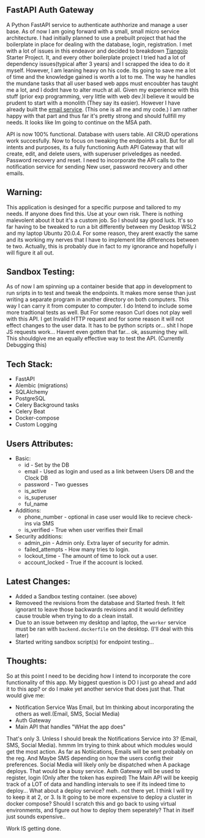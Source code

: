 

## FastAPI Auth Gateway

A Python FastAPI service to authenticate authhorize and manage a user base. As of now I am going forward with a small, small micro service architecture. I had initially planned to use a prebuilt project that had the boilerplate in place for dealing with the database, login, registration. I met with a lot of issues in this endeavor and decided to breakdown [Tiangolo](https://github.com/tiangolo/full-stack-fastapi-postgresql/tree/master) Starter Project. It, and every other boilerplate project I tried had a lot of dependency issues(typical after 3 years) and I scrapped the idea to do it myself. However, I am leaning heavy on his code. Its going to save me a lot of time and the knowledge gained is worth a lot to me. The way he handles the mundane tasks that all user based web apps must encoubter has taught me a lot, and I dodnt have to alter much at all. Given my experience with this stuff (prior exp programming, very little with web dev.)I believe it would be prudent to start with a monolith (They say its easier). However I have already built the 
[email service](https://github.com/ddcroft73/email-service-v2/tree/main). (This one is all me and my code.) I am rather happy with that part and thus far it's pretty strong and should fullfill my needs. It looks like Im going to continue on the MSA path.

API is now 100% functional. Database with users table. All CRUD operations work succesfully. Now to focus on tweaking the endpoints a bit. But for all intents and purposes, its a fully functioning Auth API Gateway that will create, edit, and delete users, with superuser priveledges as needed. Password recovery and reset. I need to incorporate the API calls to the notification service for sending New user, password recovery and other emails.

## Warning: 
This application is desinged for a specific purpose and tailored to my needs. If anyone does find this. Use at your own risk. There is nothing malevolent about it but it's a custom job. So I should say good luck. It's so far having to be tweaked to run a bit differently between my Desktop WSL2 and my laptop Ubuntu 20.0.4. For some reason, they arent exactly the same and its working my nerves that I have to implement litle differences between te two. Actually, this is probably due in fact to my ignorance and hopefully i will figure it all out.  

## Sandbox Testing: 
As of now I am spinning up a container beside that app in development to run sripts in to test and tweak the endpoints. It makes more sense than just writing a separate program in another directory on both computers. This way I can carry it from computer to computer. I do Intend to include some more tradtional tests as well. But For some reason Curl does not play well with this API. I get Invalid HTTP request and for some reason it will not effect changes to the user data. It has to be python scripts or... shit I hope JS requests work... Havent even gotten that far... ok, assuming they will. This shouldgive me an equally effective way to test the API.
(Currently Debugging this)

## Tech Stack:
- FastAPI
- Alembic (migrations)
- SQLAlchemy
- PostgreSQL
- Celery Background tasks
- Celery Beat
- Docker-compose
- Custom Logging


## Users Attributes:
- Basic: 
  - id  - Set by the DB
  - email - Used as login and used as a link between Users DB and the Clock DB
  - password -  Two guesses
  - is_active
  - is_superuser
  - ful_name
- Additions:
  - phone_number - optional in case user would like to recieve check-ins via SMS
  - is_verified  - True when user verifies their Email
- Security additions:
  - admin_pin        - Admin only. Extra layer of security for admin.
  - failed_attempts  - How many tries to login.
  - lockout_time     - The amount of time to lock out a user.
  - account_locked   - True if the account is locked.

## Latest Changes:
- Added a Sandbox testing container. (see above)
- Removeed the revisions from the database and Started fresh. It felt ignorant to leave those backwards revisions and it would definitley cause trouble when trying to do a clean install.
- Due to an issue between my desktop and laptop, the `worker` service must be ran with `backend.dockerfile` on the desktop. (I'll deal with this later)
- Started writing sandbox script(s) for endpoint testing...

## Thoughts:
So at this point I need to be deciding how I intend to incorporate the core functionality of this app. My biggest question is DO I just go ahead and add it to this app? or do I make yet another service that does just that. That would give me:

- Notification Service Was Email, but Im thinking about incorporating the others as well.(Email, SMS, Social Media)
- Auth Gateway
- Main API that handles "WHat the app does"

That's only 3. Unless I should break the Notifications Service into 3? (Email, SMS, Social Media). hmmm Im trying to think about which modules would get the most action. As far as Notiications, Emails will be sent probably on the reg. And Maybe SMS depending on how the users config their preferences. Social Media will likely only be dispatched when A package deploys. That would be a busy service. Auth Gateway will be used to register, login (Only after the token has expired) The Main API will be keepig track of a LOT of data and handling intervals to see if its indeed time to deploy... What about a deploy service? meh.. not there yet. I think I will try to keep it at 2, or 3. Is It going to be more expensive to deploy a cluster in docker compose? Should I scratch this and go back to using virtual environments, and figure out how to deploy them seperately? That in itself just sounds expensive..

Work IS getting done. 